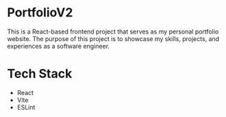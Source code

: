 # PortfolioV2
This is a React-based frontend project that serves as my personal portfolio website. The purpose of this project is to showcase my skills, projects, and experiences as a software engineer.

# Tech Stack
- React
- Vite
- ESLint
